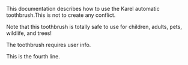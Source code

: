 
This documentation describes how to use the Karel automatic toothbrush.This is not to create any conflict.

Note that this toothbrush is totally safe to use for children, adults, pets, wildlife, and trees!

The toothbrush requires user info.

This is the fourth line.
